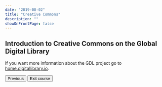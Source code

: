 ```yaml
---
date: "2019-08-02"
title: "Creative Commons"
description: ""
showOnFrontPage: false
---
```


<content>

## Introduction to Creative Commons on the Global Digital Library

If you want more information about the GDL project go to [home.digitallibrary.io](https://home.digitallibrary.io).


<button to="/creativecommons/step4">Previous</button>
<button to="/"> Exit course </button>

</content>
